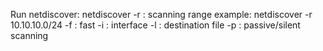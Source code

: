 Run netdiscover: netdiscover
-r : scanning range
example: netdiscover -r 10.10.10.0/24
-f : fast
-i : interface
-l : destination file
-p : passive/silent scanning
